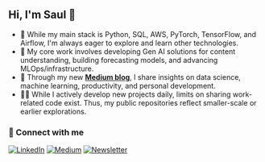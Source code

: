 ## Hi, I'm Saul 👋

- 🐍 While my main stack is Python, SQL, AWS, PyTorch, TensorFlow, and Airflow, I'm always eager to explore and learn other technologies.
- 🤖 My core work involves developing Gen AI solutions for content understanding, building forecasting models, and advancing MLOps/infrastructure.
- 📝 Through my new [**Medium blog**](https://medium.com/@tuusuario), I share insights on data science, machine learning, productivity, and personal development.
- 👨‍💻 While I actively develop new projects daily, limits on sharing work-related code exist. Thus, my public repositories reflect smaller-scale or earlier explorations.

  
### 🔗 Connect with me
[![LinkedIn](https://img.shields.io/badge/LinkedIn-0A66C2?style=flat&logo=linkedin&logoColor=white)](https://linkedin.com/in/tuperfil)
[![Medium](https://img.shields.io/badge/Medium-000000?style=flat&logo=medium&logoColor=white)](https://medium.com/@tuusuario)
[![Newsletter](https://img.shields.io/badge/Newsletter-FFA116?style=flat&logo=maildotru&logoColor=white)](urltunewsletter)
<!--
**saul-villarados/saul-villarados** is a ✨ _special_ ✨ repository because its `README.md` (this file) appears on your GitHub profile.

Here are some ideas to get you started:

- 🔭 I’m currently working on ...
- 🌱 I’m currently learning ...
- 👯 I’m looking to collaborate on ...
- 🤔 I’m looking for help with ...
- 💬 Ask me about ...
- 📫 How to reach me: ...
- 😄 Pronouns: ...
- ⚡ Fun fact: ...
-->

